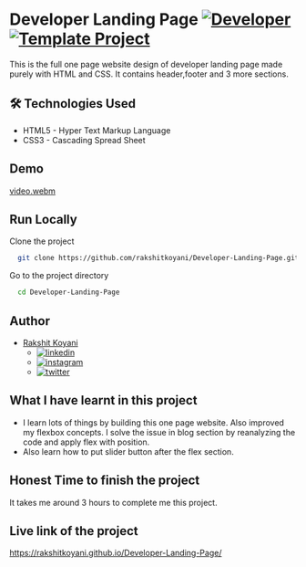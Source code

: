 # Developer Landing Page [![Developer](https://img.shields.io/badge/Template-Project-red)](http://www.gnu.org/licenses/agpl-3.0) [![Template Project](https://img.shields.io/badge/Technologies%20-HTML%2FCSS-brightgreen)](http://www.gnu.org/licenses/agpl-3.0)

This is the full one page website design of developer landing page made purely with HTML and CSS. It contains header,footer and 3 more sections.

## 🛠 Technologies Used

- HTML5 - Hyper Text Markup Language
- CSS3 - Cascading Spread Sheet

## Demo

[video.webm](https://user-images.githubusercontent.com/36806953/180946577-e6fec4ac-d4e6-4c54-b5a8-3534fb810f60.webm)

## Run Locally

Clone the project

```bash
  git clone https://github.com/rakshitkoyani/Developer-Landing-Page.git
```

Go to the project directory

```bash
  cd Developer-Landing-Page
```

## Author

- [Rakshit Koyani](https://www.github.com/rakshitkoyani)
  - [![linkedin](https://img.shields.io/badge/LinkedIn-0077B5?style=for-the-badge&logo=linkedin&logoColor=white)](https://www.linkedin.com/in/rakshit-koyani-507040132/)
  - [![instagram](https://img.shields.io/badge/Instagram-E4405F?style=for-the-badge&logo=instagram&logoColor=white)](https://www.instagram.com/rakshitkoyani/)
  - [![twitter](https://img.shields.io/badge/Twitter-1DA1F2?style=for-the-badge&logo=twitter&logoColor=white)](https://www.twitter.com/rakshit_koyani)

## What I have learnt in this project

- I learn lots of things by building this one page website. Also improved my flexbox concepts. I solve the issue in blog section by reanalyzing the code and apply flex with position.
- Also learn how to put slider button after the flex section.

## Honest Time to finish the project

It takes me around 3 hours to complete me this project.

## Live link of the project

https://rakshitkoyani.github.io/Developer-Landing-Page/
